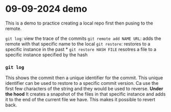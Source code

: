 # 09-09-2024 demo

This is a demo to practice creating a local repo first then pusing to the remote.

`git log`: view the trace of the commits
`git remote add NAME URL`: adds the remote with that specific name to the local
`git restore`: restores to a specific instance in the past
    * `git restore HASH FILE` resotres a file to a specific instance specified by the hash

### `git log`

This shows the commit then a unique identifier for the commit. This unique identifier can be used to restore to a specific commit version. Ca use the first few characters of the string and they would be used to reverse.
**Under the hood**
It creates a snapshot of the files in that specific instance and adds it to the end of the current file we have. This makes it possible to revert back. 
